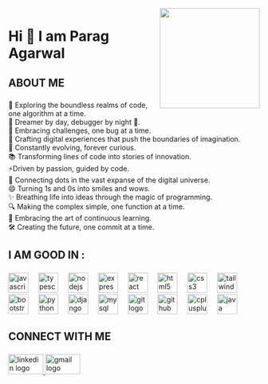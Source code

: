 <img align="right" height="200" src="https://ik.imagekit.io/dresma/Dresma_Library/manager-openings_NW3bXTTFP.gif"  />

###

<h1 align="left">Hi 👋 I am Parag Agarwal</h1>

###

<h2 align="left">ABOUT ME</h2>

###

<p align="left">🚀 Exploring the boundless realms of code, one algorithm at a time.<br>🌌 Dreamer by day, debugger by night 🦉.<br>🐞 Embracing challenges, one bug at a time. <br>🎨 Crafting digital experiences that push the boundaries of imagination. <br>🌱 Constantly evolving, forever curious. <br>📚 Transforming lines of code into stories of innovation. <br>⚡Driven by passion, guided by code. <br>🔗 Connecting dots in the vast expanse of the digital universe. <br>😄 Turning 1s and 0s into smiles and wows. <br>✨ Breathing life into ideas through the magic of programming. <br>🔍 Making the complex simple, one function at a time. <br>📖 Embracing the art of continuous learning. <br>🛠️ Creating the future, one commit at a time.</p>

###

<h2 align="left">I AM GOOD IN :</h2>

###

<div align="left">
  <img src="https://skillicons.dev/icons?i=js" height="40" alt="javascript logo"  />
  <img width="12" />
  <img src="https://skillicons.dev/icons?i=ts" height="40" alt="typescript logo"  />
  <img width="12" />
  <img src="https://skillicons.dev/icons?i=nodejs" height="40" alt="nodejs logo"  />
  <img width="12" />
  <img src="https://skillicons.dev/icons?i=express" height="40" alt="express logo"  />
  <img width="12" />
  <img src="https://skillicons.dev/icons?i=react" height="40" alt="react logo"  />
  <img width="12" />
  <img src="https://skillicons.dev/icons?i=html" height="40" alt="html5 logo"  />
  <img width="12" />
  <img src="https://skillicons.dev/icons?i=css" height="40" alt="css3 logo"  />
  <img width="12" />
  <img src="https://skillicons.dev/icons?i=tailwind" height="40" alt="tailwindcss logo"  />
  <img width="12" />
  <img src="https://skillicons.dev/icons?i=bootstrap" height="40" alt="bootstrap logo"  />
  <img width="12" />
  <img src="https://skillicons.dev/icons?i=py" height="40" alt="python logo"  />
  <img width="12" />
  <img src="https://skillicons.dev/icons?i=django" height="40" alt="django logo"  />
  <img width="12" />
  <img src="https://skillicons.dev/icons?i=mysql" height="40" alt="mysql logo"  />
  <img width="12" />
  <img src="https://skillicons.dev/icons?i=git" height="40" alt="git logo"  />
  <img width="12" />
  <img src="https://skillicons.dev/icons?i=github" height="40" alt="github logo"  />
  <img width="12" />
  <img src="https://skillicons.dev/icons?i=cpp" height="40" alt="cplusplus logo"  />
  <img width="12" />
  <img src="https://skillicons.dev/icons?i=java" height="40" alt="java logo"  />
</div>

###

<h2 align="left">CONNECT WITH ME</h2>

###

<div align="left">
  <a href="https://www.linkedin.com/in/parag-agarwal-192896219/" target="_blank">
    <img src="https://raw.githubusercontent.com/maurodesouza/profile-readme-generator/master/src/assets/icons/social/linkedin/default.svg" width="70" height="40" alt="linkedin logo"  />
  </a>
  <a href="mailto:paragagarwal0589@gmail.com" target="_blank">
    <img src="https://raw.githubusercontent.com/maurodesouza/profile-readme-generator/master/src/assets/icons/social/gmail/default.svg" width="70" height="40" alt="gmail logo"  />
  </a>
</div>

###


